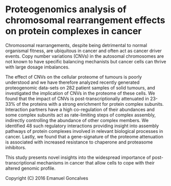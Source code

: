 # Proteogenomics analysis of chromosomal rearrangement effects on protein complexes in cancer

Chromosomal rearrangements, despite being detrimental to normal organismal fitness, are ubiquitous in cancer and often act as cancer driver events. Copy number variations (CNVs) in the autosomal chromosomes are not known to have specific balancing mechanists but cancer cells can thrive with large dosage imbalances. 

The effect of CNVs on the cellular proteome of tumours is poorly understood and we have therefore analyzed recently generated proteogenomic data-sets on 282 patient samples of solid tumours, and investigated the implication of CNVs in the proteome of these cells. We found that the impact of CNVs is post-transcriptionally attenuated in 23-33% of the proteins with a strong enrichment for  protein complex subunits. Interaction partners have a high co-regulation of their abundances and some complex subunits act as rate-limiting steps of complex assembly, indirectly controlling the abundance of other complex members. We identified 48 such regulatory interactions providing insight into assembly pathways of protein complexes involved in relevant biological processes in cancer. Lastly, we found that a gene-signature of the proteome attenuation is associated with increased resistance to chaperone and proteasome inhibitors. 

This study presents novel insights into the widespread importance of post-transcriptional mechanisms in cancer that allow cells to cope with their altered genomic profile.


Copyright (C) 2016  Emanuel Goncalves
